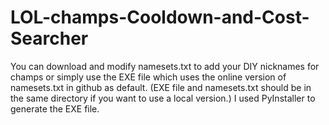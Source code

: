 # LOL-champs-Cooldown-and-Cost-Searcher
You can download and modify namesets.txt to add your DIY nicknames for champs or simply use the EXE file which uses the online version of namesets.txt in github as default. (EXE file and namesets.txt should be in the same directory if you want to use a local version.) 
I used PyInstaller to generate the EXE file.
